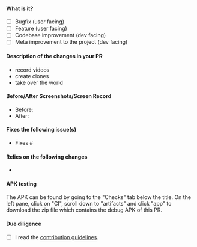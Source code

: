 <!-- Hey there. Thank you so much for improving YouDown, and filling out the details. Having roughly the same layout helps everyone considerably :)-->

#### What is it?
- [ ] Bugfix (user facing)
- [ ] Feature (user facing)
- [ ] Codebase improvement (dev facing)
- [ ] Meta improvement to the project (dev facing)

#### Description of the changes in your PR
<!-- While bullet points are the norm in this section, feel free to write free-form text instead of a list -->
- record videos
- create clones
- take over the world

#### Before/After Screenshots/Screen Record
<!-- If your PR changes the app's UI in any way, please include screenshots or a video showing exactly what changed, so that developers and users can pinpoint it easily. Delete this if it doesn't apply to your PR.-->
- Before:
- After:

#### Fixes the following issue(s)
<!-- Prefix issues with "Fixes" so that GitHub closes them when the PR is merged (note that each "Fixes #" should be in its own item). Also add any other relevant links. -->
- Fixes #

#### Relies on the following changes
<!-- Delete this if it doesn't apply to your PR. -->
- 

#### APK testing
<!-- Use a new, meaningfully named branch. The name is used as a suffix for the app ID to allow installing and testing multiple versions of YouDown, e.g. "commentfix", if your PR implements a bugfix for comments. (No names like "patch-0" and "feature-1".)  -->
<!-- Remove the following line if you directly link the APK created by the CI pipeline. Directly linking is preferred if you need to let users test.-->
The APK can be found by going to the "Checks" tab below the title. On the left pane, click on "CI", scroll down to "artifacts" and click "app" to download the zip file which contains the debug APK of this PR.

#### Due diligence
- [ ] I read the [contribution guidelines](https://github.com/TeamYouDown/YouDown/blob/HEAD/.github/CONTRIBUTING.md).
